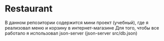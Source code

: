 # Restaurant

В данном репозитории содержится мини проект (учебный), где я реализовал меню и корзину в интернет-магазине
Для того, чтобы все работало я использовал json-server (json-server src/db.json)